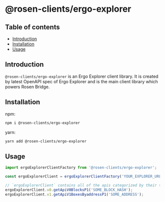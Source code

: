 # @rosen-clients/ergo-explorer

## Table of contents

- [Introduction](#introduction)
- [Installation](#installation)
- [Usage](#usage)

## Introduction

`@rosen-clients/ergo-explorer` is an Ergo Explorer client library. It is created
by latest OpenAPI spec of Ergo Explorer and is the main client library which
powers Rosen Bridge.

## Installation

npm:

```sh
npm i @rosen-clients/ergo-explorer
```

yarn:

```sh
yarn add @rosen-clients/ergo-explorer
```

## Usage

```ts
import ergoExplorerClientFactory from '@rosen-clients/ergo-explorer';

const ergoExplorerClient = ergoExplorerClientFactory('YOUR_EXPLORER_URL');

// `ergoExplorerClient` contains all of the apis categorized by their tag, e.g.
ergoExplorerClient.v0.getApiV0BlocksP1('SOME_BLOCK_HASH');
ergoExplorerClient.v1.getApiV1BoxesByaddressP1('SOME_ADDRESS');
```
